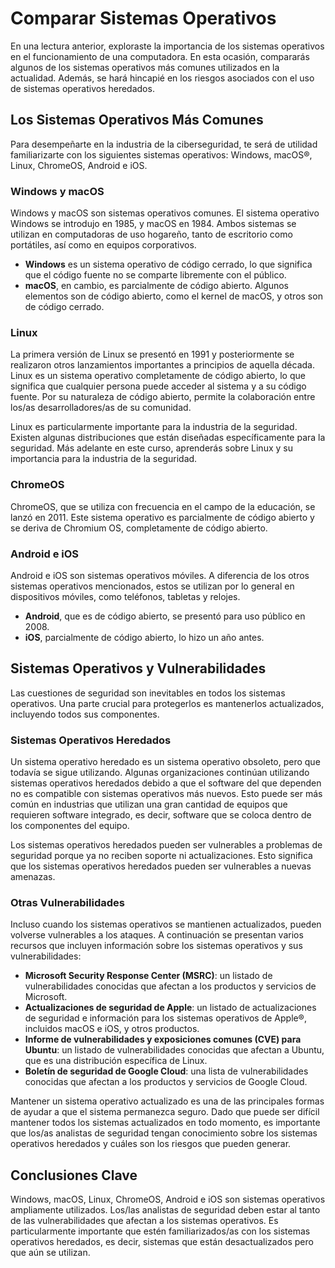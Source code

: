 # Comparar Sistemas Operativos

En una lectura anterior, exploraste la importancia de los sistemas operativos en el funcionamiento de una computadora. En esta ocasión, compararás algunos de los sistemas operativos más comunes utilizados en la actualidad. Además, se hará hincapié en los riesgos asociados con el uso de sistemas operativos heredados.

## Los Sistemas Operativos Más Comunes

Para desempeñarte en la industria de la ciberseguridad, te será de utilidad familiarizarte con los siguientes sistemas operativos: Windows, macOS®, Linux, ChromeOS, Android e iOS.

### Windows y macOS

Windows y macOS son sistemas operativos comunes. El sistema operativo Windows se introdujo en 1985, y macOS en 1984. Ambos sistemas se utilizan en computadoras de uso hogareño, tanto de escritorio como portátiles, así como en equipos corporativos.

- **Windows** es un sistema operativo de código cerrado, lo que significa que el código fuente no se comparte libremente con el público.
- **macOS**, en cambio, es parcialmente de código abierto. Algunos elementos son de código abierto, como el kernel de macOS, y otros son de código cerrado.

### Linux

La primera versión de Linux se presentó en 1991 y posteriormente se realizaron otros lanzamientos importantes a principios de aquella década. Linux es un sistema operativo completamente de código abierto, lo que significa que cualquier persona puede acceder al sistema y a su código fuente. Por su naturaleza de código abierto, permite la colaboración entre los/as desarrolladores/as de su comunidad.

Linux es particularmente importante para la industria de la seguridad. Existen algunas distribuciones que están diseñadas específicamente para la seguridad. Más adelante en este curso, aprenderás sobre Linux y su importancia para la industria de la seguridad.

### ChromeOS

ChromeOS, que se utiliza con frecuencia en el campo de la educación, se lanzó en 2011. Este sistema operativo es parcialmente de código abierto y se deriva de Chromium OS, completamente de código abierto.

### Android e iOS

Android e iOS son sistemas operativos móviles. A diferencia de los otros sistemas operativos mencionados, estos se utilizan por lo general en dispositivos móviles, como teléfonos, tabletas y relojes.

- **Android**, que es de código abierto, se presentó para uso público en 2008.
- **iOS**, parcialmente de código abierto, lo hizo un año antes.

## Sistemas Operativos y Vulnerabilidades

Las cuestiones de seguridad son inevitables en todos los sistemas operativos. Una parte crucial para protegerlos es mantenerlos actualizados, incluyendo todos sus componentes.

### Sistemas Operativos Heredados

Un sistema operativo heredado es un sistema operativo obsoleto, pero que todavía se sigue utilizando. Algunas organizaciones continúan utilizando sistemas operativos heredados debido a que el software del que dependen no es compatible con sistemas operativos más nuevos. Esto puede ser más común en industrias que utilizan una gran cantidad de equipos que requieren software integrado, es decir, software que se coloca dentro de los componentes del equipo.

Los sistemas operativos heredados pueden ser vulnerables a problemas de seguridad porque ya no reciben soporte ni actualizaciones. Esto significa que los sistemas operativos heredados pueden ser vulnerables a nuevas amenazas.

### Otras Vulnerabilidades

Incluso cuando los sistemas operativos se mantienen actualizados, pueden volverse vulnerables a los ataques. A continuación se presentan varios recursos que incluyen información sobre los sistemas operativos y sus vulnerabilidades:

- **Microsoft Security Response Center (MSRC)**: un listado de vulnerabilidades conocidas que afectan a los productos y servicios de Microsoft.
- **Actualizaciones de seguridad de Apple**: un listado de actualizaciones de seguridad e información para los sistemas operativos de Apple®, incluidos macOS e iOS, y otros productos.
- **Informe de vulnerabilidades y exposiciones comunes (CVE) para Ubuntu**: un listado de vulnerabilidades conocidas que afectan a Ubuntu, que es una distribución específica de Linux.
- **Boletín de seguridad de Google Cloud**: una lista de vulnerabilidades conocidas que afectan a los productos y servicios de Google Cloud.

Mantener un sistema operativo actualizado es una de las principales formas de ayudar a que el sistema permanezca seguro. Dado que puede ser difícil mantener todos los sistemas actualizados en todo momento, es importante que los/as analistas de seguridad tengan conocimiento sobre los sistemas operativos heredados y cuáles son los riesgos que pueden generar.

## Conclusiones Clave

Windows, macOS, Linux, ChromeOS, Android e iOS son sistemas operativos ampliamente utilizados. Los/las analistas de seguridad deben estar al tanto de las vulnerabilidades que afectan a los sistemas operativos. Es particularmente importante que estén familiarizados/as con los sistemas operativos heredados, es decir, sistemas que están desactualizados pero que aún se utilizan.
